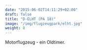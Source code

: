 ```yaml
---
date: "2015-06-02T14:11:29+02:00"
draft: false
title: "D-ELHT (PA 18)"
image: "/img/flugzeugpark/elht.jpg"
weight: 8
---
```


Motorflugzeug - ein Oldtimer.<!--more--> 
